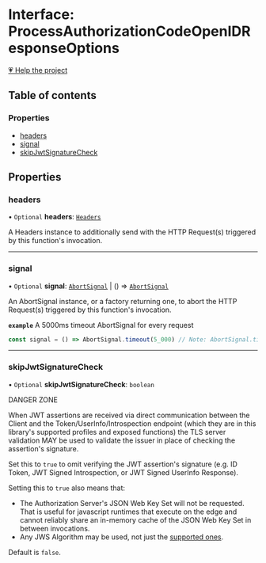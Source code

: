 # Interface: ProcessAuthorizationCodeOpenIDResponseOptions

[💗 Help the project](https://github.com/sponsors/panva)

## Table of contents

### Properties

- [headers](ProcessAuthorizationCodeOpenIDResponseOptions.md#headers)
- [signal](ProcessAuthorizationCodeOpenIDResponseOptions.md#signal)
- [skipJwtSignatureCheck](ProcessAuthorizationCodeOpenIDResponseOptions.md#skipjwtsignaturecheck)

## Properties

### headers

• `Optional` **headers**: [`Headers`]( https://developer.mozilla.org/en-US/docs/Web/API/Headers )

A Headers instance to additionally send with the HTTP Request(s) triggered by this function's
invocation.

___

### signal

• `Optional` **signal**: [`AbortSignal`]( https://developer.mozilla.org/en-US/docs/Web/API/AbortSignal ) \| () => [`AbortSignal`]( https://developer.mozilla.org/en-US/docs/Web/API/AbortSignal )

An AbortSignal instance, or a factory returning one, to abort the HTTP Request(s) triggered by
this function's invocation.

**`example`** A 5000ms timeout AbortSignal for every request

```js
const signal = () => AbortSignal.timeout(5_000) // Note: AbortSignal.timeout may not yet be available in all runtimes.
```

___

### skipJwtSignatureCheck

• `Optional` **skipJwtSignatureCheck**: `boolean`

DANGER ZONE

When JWT assertions are received via direct communication between the Client and the
Token/UserInfo/Introspection endpoint (which they are in this library's supported profiles and
exposed functions) the TLS server validation MAY be used to validate the issuer in place of
checking the assertion's signature.

Set this to `true` to omit verifying the JWT assertion's signature (e.g. ID Token, JWT Signed
Introspection, or JWT Signed UserInfo Response).

Setting this to `true` also means that:

- The Authorization Server's JSON Web Key Set will not be requested. That is useful for
  javascript runtimes that execute on the edge and cannot reliably share an in-memory cache of
  the JSON Web Key Set in between invocations.
- Any JWS Algorithm may be used, not just the [supported ones](../types/JWSAlgorithm.md).

Default is `false`.
